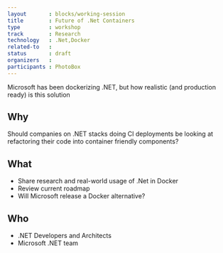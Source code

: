 ```yaml
---
layout       : blocks/working-session
title        : Future of .Net Containers
type         : workshop
track        : Research
technology   : .Net,Docker
related-to   :
status       : draft
organizers   :
participants : PhotoBox
---
```


Microsoft has been dockerizing .NET, but how realistic (and production ready) is this solution

## Why

Should companies on .NET stacks doing CI deployments be looking at refactoring their code into container friendly components?

## What

 - Share research and real-world usage of .Net in Docker
 - Review current roadmap
 - Will Microsoft release a Docker alternative?

## Who

 - .NET Developers and Architects
 - Microsoft .NET team